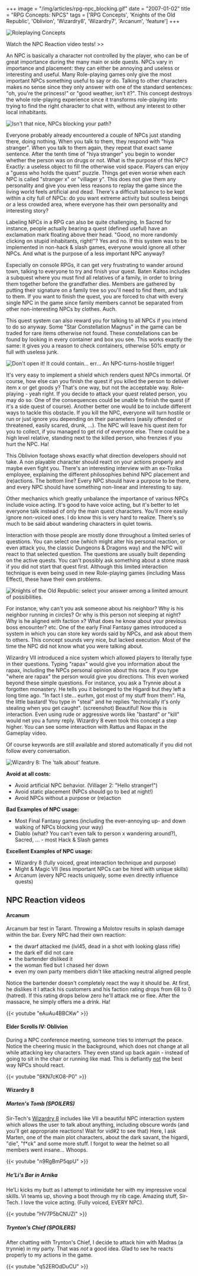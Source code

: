 +++
image = "/img/articles/rpg-npc_blocking.gif"
date = "2007-01-02"
title = "RPG Concepts: NPCS"
tags = ['RPG Concepts', 'Knights of the Old Republic', 'Oblivion', 'Wizardry8', 'Wizardry7', 'Arcanum', 'feature']
+++

![Roleplaying Concepts](/img/articles/RPG.jpg)

<a class="internal" data-to="#vids">Watch the NPC Reaction video tests! >></a>

An NPC is basically a character not controlled by the player, who can be of great importance during the many main or side quests. NPCs vary in importance and placement: they can either be annoying and useless or interesting and useful. Many Role-playing games only give the most important NPCs something useful to say or do. Talking to other characters makes no sense since they only answer with one of the standard sentences: "oh, you're the princess!" or "good weather, isn't it?". This concept destroys the whole role-playing experience since it transforms role-playing into trying to find the right character to chat with, without any interest to other local inhabitants.

![](/img/articles/rpg-npc_blocking.gif "Isn't that nice, NPCs blocking your path?")

Everyone probably already encountered a couple of NPCs just standing there, doing nothing. When you talk to them, they respond with "hiya stranger". When you talk to them again, they repeat that exact same sentence. After the tenth time of "hiya stranger" you begin to wonder whether the person was on drugs or not. What is the purpose of this NPC? Exactly: a useless object to fill the otherwise void space. Players can enjoy a "guess who holds the quest" puzzle. Things get even worse when each NPC is called "stranger x" or "villager y". This does not give them any personality and give you even less reasons to replay the game since the living world feels artificial and dead. There's a difficult balance to be kept within a city full of NPCs: do you want extreme activity but soulless beings or a less crowded area, where everyone has their own personality and interesting story?

Labeling NPCs in a RPG can also be quite challenging. In Sacred for instance, people actually bearing a quest (defined useful) have an exclamation mark floating above their head. "Good, no more randomly clicking on stupid inhabitants, right!"? Yes and no. If this system was to be implemented in non-hack & slash games, everyone would ignore all other NPCs. And what is the purpose of a less important NPC anyway?

Especially on console RPGs, it can get very frustrating to wander around town, talking to everyone to try and finish your quest. Baten Kaitos includes a subquest where you must find all relatives of a family, in order to bring them together before the grandfather dies. Members are gathered by putting their signature on a family tree so you'll need to find them, and talk to them. If you want to finish the quest, you are forced to chat with every single NPC in the game since family members cannot be separated from other non-interesting NPCs by clothes. Auch.

This quest system can also reward you for talking to all NPCs if you intend to do so anyway. Some "Star Constellation Magnus" in the game can be traded for rare items otherwise not found. These constellations can be found by looking in every container and box you see. This works exactly the same: it gives you a reason to check containers, otherwise 50% empty or full with useless junk.

![](/img/articles/rpg-npc_dontdie.jpg "Don't open it! It could contain... err... An NPC-turns-hostile trigger!")

It's very easy to implement a shield which renders quest NPCs immortal. Of course, how else can you finish the quest if you killed the person to deliver item x or get goods y? That's one way, but not the acceptable way. Role-playing - yeah right. If you decide to attack your quest related person, you may do so. One of the consequences could be unable to finish the quest (if it's a side quest of course). Another better one would be to include different ways to tackle this obstacle. If you kill the NPC, everyone will turn hostile or run or just ignore you depending on their parameters (easily offended or threatened, easily scared, drunk, ...). The NPC will leave his quest item for you to collect, if you managed to get rid of everyone else. There could be a high level relative, standing next to the killed person, who frenzies if you hurt the NPC. Ha!

This Oblivion footage shows exactly what direction developers should not take. A non playable character should react on your actions properly and maybe even fight you. There's an interesting interview with an ex-Troika employee, explaining the different philosophies behind NPC placement and (re)actions. The bottom line? Every NPC should have a purpose to be there, and every NPC should have something non-linear and interesting to say.

Other mechanics which greatly unbalance the importance of various NPCs include voice acting. It's good to have voice acting, but it's better to let everyone talk instead of only the main quest characters. You'll more easily ignore non-voiced ones. I do know this is very hard to realize. There's so much to be said about wandering characters in quiet towns.

Interaction with those people are mostly done throughout a limited series of questions. You can select one (which might alter his personal reaction, or even attack you, the classic Dungeons & Dragons way) and the NPC will react to that selected question. The questions are usually built depending on the active quests. You can't possibly ask something about a stone mask if you did not start that quest first. Although this limited interaction technique is even being used in new Role-playing games (including Mass Effect), these have their own problems.

![](/img/articles/npc-rpg_kotor.jpg "Knights of the Old Republic: select your answer among a limited amount of possibilities.")

For instance, why can't you ask someone about his neighbor? Why is his neighbor running in circles? Or why is this person not sleeping at night? Why is he aligned with faction x? What does he know about your previous boss encounter? etc. One of the early Final Fantasy games introduced a system in which you can store key words said by NPCs, and ask about them to others. This concept sounds very nice, but lacked execution. Most of the time the NPC did not know what you were talking about.

Wizardry VII introduced a nice system which allowed players to literally type in their questions. Typing "rapax" would give you information about the rapax, including the NPCs personal opinion about this race. If you type "where are rapax" the person would give you directions. This even worked beyond these simple questions. For instance, you ask a Trynnie about a forgotten monastery. He tells you it belonged to the Higardi but they left a long time ago. "In fact I ste... eurhm, got most of my stuff from them". Ha, the little bastard! You type in "steal" and he replies "technically it's only stealing when you get caught". (screenshot) Beautiful! Now this is interaction. Even using rude or aggressive words like "bastard" or "kill" would net you a funny reply. Wizardry 8 even took this concept a step higher. You can see some interaction with Rattus and Rapax in the Gameplay video.

Of course keywords are still available and stored automatically if you did not follow every conversation.

![](/img/articles/npc-rpg_wiz8.jpg "Wizardry 8: The 'talk about' feature.")

**Avoid at all costs:**

- Avoid artificial NPC behavior. (Villager 2: "Hello stranger!")
- Avoid static placement (NPCs should go to bed at night!)
- Avoid NPCs without a purpose or (re)action

**Bad Examples of NPC usage:**

- Most Final Fantasy games (including the ever-annoying up- and down walking of NPCs blocking your way)
- Diablo (what? You can't even talk to person x wandering around?), Sacred, ... - most Hack & Slash games

**Excellent Examples of NPC usage:**

- Wizardry 8 (fully voiced, great interaction technique and purpose)
- Might & Magic VII (less important NPCs can be hired with unique skills)
- Arcanum (every NPC reacts uniquely, some even directly influence quests)

<a id="vids"></a>
## NPC Reaction videos

#### Arcanum

<p class='vspace'>Arcanum bar test in Tarant. Throwing a Molotov results in splash damage within the bar. Every NPC had their own reaction:
</p><ul><li>the dwarf attacked me (lvl45, dead in a shot with looking glass rifle)
</li><li>the dark elf did not care
</li><li>the bartender disliked it
</li><li>the woman fled but I chased her down
</li><li>even my own party members didn't like attacking neutral aligned people
</li></ul><p class='vspace'>Notice the bartender doesn't completely react the way it should be. At first, he dislikes it I attack his customers and his faction rating drops from 68 to 0 (hatred). If this rating drops below zero he'll attack me or flee. After the massacre, he simply offers me a drink. Ha!
</p>

{{< youtube "eAuAu4BBCKw" >}}

#### Elder Scrolls IV: Oblivion</strong>

<p class='vspace'>During a NPC conference meeting, someone tries to interrupt the peace. Notice the cheering music in the background, which does not change at all while attacking key characters. They even stand up back again - instead of going to sit in the chair or running like mad. This is defiantly <ins>not</ins> the best way <span class='wikiword'>NPCs</span> should react.
</p>

{{< youtube "6KN7cKO8-P0" >}}

#### Wizardry 8

##### Marten's Tomb (SPOILERS)

Sir-Tech's [Wizardry 8](/tags/wizardry8) includes like VII a beautiful NPC interaction system which allows the user to talk about anything, including obscure words (and you'll get appropriate reactions! Wait for vid#2 to see that) Here, I ask Marten, one of the main plot characters, about the dark savant, the higardi, "die", "f*ck" and some more stuff. I forgot to wear the helmet so all members went insane... Whoops.

{{< youtube "n9RgBmP5qpU" >}}

##### He'Li's Bar in Arnika

He'Li kicks my butt as I attempt to intimidate her with my impressive vocal skills. Vi teams up, shoving a boot through my rib cage. Amazing stuff, Sir-Tech. I love the voice acting. (Fully voiced, EVERY NPC).


{{< youtube "HV7P5bCNUZI" >}}

##### Trynton's Chief (SPOILERS)

After chatting with Trynton's Chief, I decide to attack him with Madras (a trynnie) in my party. That was *not* a good idea. Glad to see he reacts properly to my actions in the game.


{{< youtube "q52EROdDuCU" >}}

